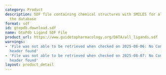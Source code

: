 ```yaml
---
category: Product
description: SDF file containing chemical structures with SMILES for all ligands in
  the database
format: sdf
id: gtopdb.download.sdf
name: GtoPdb Ligand SDF File
product_url: https://www.guidetopharmacology.org/DATA/all_ligands.sdf
warnings:
- 'File was not able to be retrieved when checked on 2025-08-06: No Content-Length
  header found'
- 'File was not able to be retrieved when checked on 2025-08-07: No Content-Length
  header found'
layout: product_detail
---
```

